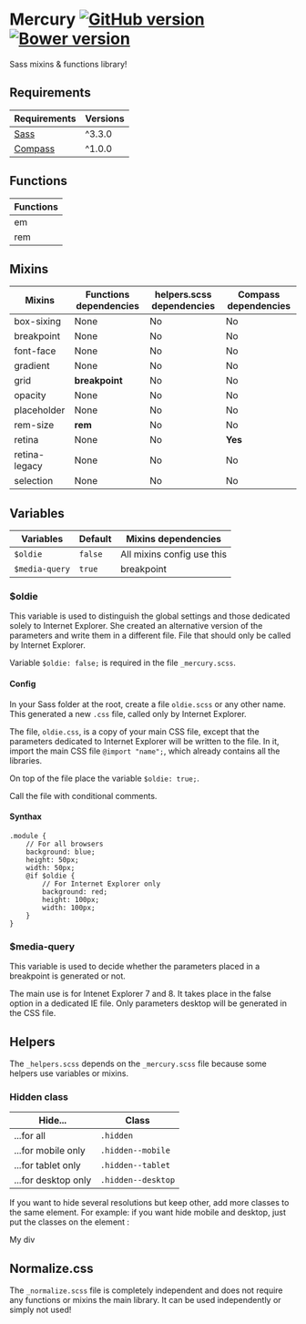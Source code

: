 # Mercury [![GitHub version](http://img.shields.io/github/release/agenceepsilon/sass-mercury.svg?style=flat-square)](https://github.com/agenceepsilon/sass-mercury/releases) [![Bower version](http://img.shields.io/bower/v/agenceepsilon/sass-mercury.svg?style=flat-square)](https://github.com/agenceepsilon/sass-mercury/releases)

Sass mixins & functions library!

## Requirements

| Requirements                        | Versions |
| ----------------------------------- | -------- |
| [Sass](http://sass-lang.com)        | ^3.3.0   |
| [Compass](http://compass-style.org) | ^1.0.0   |

## Functions

| Functions |
| --------- |
| em        |
| rem       |

## Mixins

| Mixins        | Functions dependencies | helpers.scss dependencies | Compass dependencies |
| ------------- | ---------------------- | ------------------------- | -------------------- |
| box-sixing    | None                   | No                        | No                   |
| breakpoint    | None                   | No                        | No                   |
| font-face     | None                   | No                        | No                   |
| gradient      | None                   | No                        | No                   |
| grid          | **breakpoint**         | No                        | No                   |
| opacity       | None                   | No                        | No                   |
| placeholder   | None                   | No                        | No                   |
| rem-size      | **rem**                | No                        | No                   |
| retina        | None                   | No                        | **Yes**              |
| retina-legacy | None                   | No                        | No                   |
| selection     | None                   | No                        | No                   |

## Variables

| Variables        | Default   | Mixins dependencies        |
| ---------------- | --------- | -------------------------- |
| ``$oldie``       | ``false`` | All mixins config use this |
| ``$media-query`` | ``true``  | breakpoint                 |

### $oldie

This variable is used to distinguish the global settings and those dedicated solely to Internet Explorer. She created an alternative version of the parameters and write them in a different file. File that should only be called by Internet Explorer.

Variable ``$oldie: false;`` is required in the file ``_mercury.scss``.

#### Config

In your Sass folder at the root, create a file ``oldie.scss`` or any other name. This generated a new ``.css`` file, called only by Internet Explorer.

The file, ``oldie.css``, is a copy of your main CSS file, except that the parameters dedicated to Internet Explorer will be written to the file. In it, import the main CSS file ``@import "name";``, which already contains all the libraries.

On top of the file place the variable ``$oldie: true;``.

Call the file with conditional comments.

#### Synthax

    .module {
        // For all browsers
        background: blue;
        height: 50px;
        width: 50px;
        @if $oldie {
            // For Internet Explorer only
            background: red;
            height: 100px;
            width: 100px;
        }
    }

### $media-query

This variable is used to decide whether the parameters placed in a breakpoint is generated or not.

The main use is for Intenet Explorer 7 and 8. It takes place in the false option in a dedicated IE file. Only parameters desktop will be generated in the CSS file.

## Helpers

The ``_helpers.scss`` depends on the ``_mercury.scss`` file because some helpers use variables or mixins.

### Hidden class

| Hide...             | Class                |
| ------------------- | -------------------- |
| ...for all          | ``.hidden``          |
| ...for mobile only  | ``.hidden--mobile``  |
| ...for tablet only  | ``.hidden--tablet``  |
| ...for desktop only | ``.hidden--desktop`` |
If you want to hide several resolutions but keep other, add more classes to the same element.
For example: if you want hide mobile and desktop, just put the classes on the element :
    <div class="hidden--mobile hidden--desktop">My div</div>
## Normalize.css
The ``_normalize.scss`` file is completely independent and does not require any functions or mixins the main library. It can be used independently or simply not used!